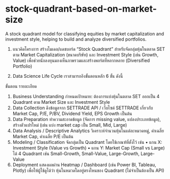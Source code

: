 # stock-quadrant-based-on-market-size
A stock quadrant model for classifying equities by market capitalization and investment style, helping to build and analyze diversified portfolios.

1. แนวคิดโครงการ
สร้างโมเดล/แดชบอร์ด “Stock Quadrant” สำหรับจัดกลุ่มหุ้นในตลาด SET ตาม Market Capitalization (ขนาดบริษัท) และ Investment Style (เช่น Growth, Value)
เพื่อช่วยนักลงทุนมองเห็นภาพรวมและสร้างพอร์ตที่หลากหลาย (Diversified Portfolio)


2. Data Science Life Cycle
เราสามารถอิงขั้นตอนหลัก 6 ขั้น ดังนี้

ขั้นตอน	รายละเอียด
1. Business Understanding	กำหนดเป้าหมาย: ต้องการแบ่งหุ้นในตลาด SET ออกเป็น 4 Quadrant ตาม Market Size และ Investment Style
2. Data Collection	ดึงข้อมูลจาก SETTRADE API / เว็บไซต์ SETTRADE เกี่ยวกับ Market Cap, P/E, P/BV, Dividend Yield, EPS Growth เป็นต้น
3. Data Preparation	ทำความสะอาดข้อมูล (จัดการ missing value, แปลงประเภทข้อมูล), สร้างตัวแปรใหม่ (เช่น แบ่ง market cap เป็น Small, Mid, Large)
4. Data Analysis / Descriptive Analytics	วิเคราะห์จำนวนหุ้นในแต่ละหมวดหมู่, ค่าเฉลี่ย Market Cap, ค่าเฉลี่ย P/E เป็นต้น
5. Modeling / Classification	จัดกลุ่มเป็น Quadrant โดยใช้เกณฑ์ที่ตั้งไว้ เช่น
• แกน X: Investment Style (Value vs Growth)
• แกน Y: Market Cap (Small vs Large)
ได้ 4 Quadrant เช่น Small-Growth, Small-Value, Large-Growth, Large-Value
6. Deployment	แสดงผลผ่าน Heatmap / Dashboard (เช่น Power BI, Tableau, Plotly) เพื่อให้ผู้ใช้ดูได้ว่า หุ้นในหมวดใดอยู่ตรงไหนของ Quadrant (ไม่จำเป็นต้องเป็น API)

